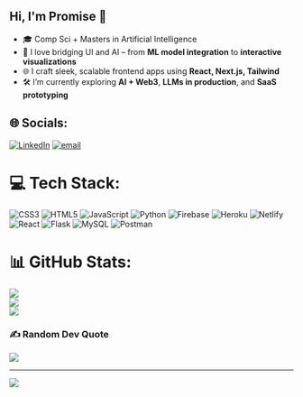 ## Hi, I'm Promise 👋


- 🎓 Comp Sci + Masters in Artificial Intelligence
- 🧠 I love bridging UI and AI – from **ML model integration** to **interactive visualizations**
- 🌐 I craft sleek, scalable frontend apps using **React, Next.js, Tailwind**
- 🛠️ I’m currently exploring **AI + Web3**, **LLMs in production**, and **SaaS prototyping**




## 🌐 Socials:
[![LinkedIn](https://img.shields.io/badge/LinkedIn-%230077B5.svg?logo=linkedin&logoColor=white)](https://linkedin.com/in/ileri-odusanya) [![email](https://img.shields.io/badge/Email-D14836?logo=gmail&logoColor=white)](mailto:allenpromise@outlook.com) 

# 💻 Tech Stack:
![CSS3](https://img.shields.io/badge/css3-%231572B6.svg?style=for-the-badge&logo=css3&logoColor=white) ![HTML5](https://img.shields.io/badge/html5-%23E34F26.svg?style=for-the-badge&logo=html5&logoColor=white) ![JavaScript](https://img.shields.io/badge/javascript-%23323330.svg?style=for-the-badge&logo=javascript&logoColor=%23F7DF1E) ![Python](https://img.shields.io/badge/python-3670A0?style=for-the-badge&logo=python&logoColor=ffdd54) ![Firebase](https://img.shields.io/badge/firebase-%23039BE5.svg?style=for-the-badge&logo=firebase) ![Heroku](https://img.shields.io/badge/heroku-%23430098.svg?style=for-the-badge&logo=heroku&logoColor=white) ![Netlify](https://img.shields.io/badge/netlify-%23000000.svg?style=for-the-badge&logo=netlify&logoColor=#00C7B7) ![React](https://img.shields.io/badge/react-%2320232a.svg?style=for-the-badge&logo=react&logoColor=%2361DAFB) ![Flask](https://img.shields.io/badge/flask-%23000.svg?style=for-the-badge&logo=flask&logoColor=white) ![MySQL](https://img.shields.io/badge/mysql-4479A1.svg?style=for-the-badge&logo=mysql&logoColor=white) ![Postman](https://img.shields.io/badge/Postman-FF6C37?style=for-the-badge&logo=postman&logoColor=white)
# 📊 GitHub Stats:
![](https://github-readme-stats.vercel.app/api?username=Promicron&theme=dark&hide_border=false&include_all_commits=false&count_private=false)<br/>
![](https://nirzak-streak-stats.vercel.app/?user=Promicron&theme=dark&hide_border=false)<br/>
![](https://github-readme-stats.vercel.app/api/top-langs/?username=Promicron&theme=dark&hide_border=false&include_all_commits=false&count_private=false&layout=compact)

### ✍️ Random Dev Quote
![](https://quotes-github-readme.vercel.app/api?type=horizontal&theme=radical)

---
[![](https://visitcount.itsvg.in/api?id=Promicron&icon=0&color=0)](https://visitcount.itsvg.in)



